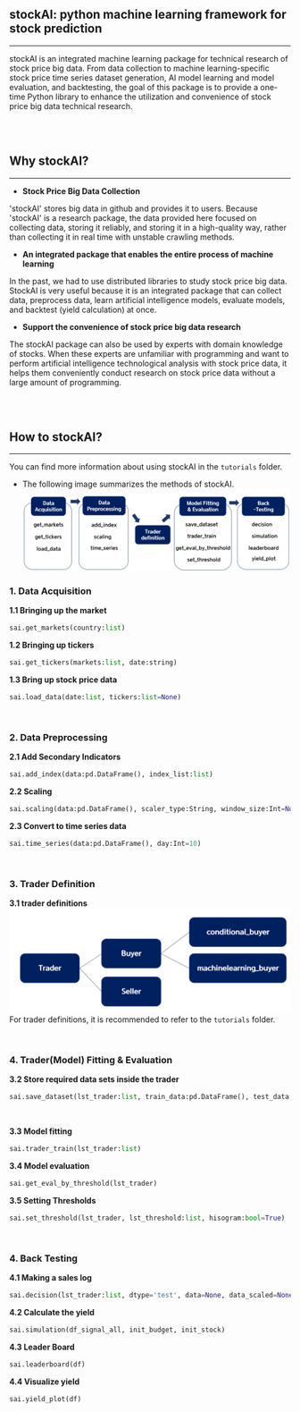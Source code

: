 ## stockAI: python machine learning framework for stock prediction
------
stockAI is an integrated machine learning package for technical research of stock price big data. From data collection to machine learning-specific stock price time series dataset generation, AI model learning and model evaluation, and backtesting, the goal of this package is to provide a one-time Python library to enhance the utilization and convenience of stock price big data technical research.

<br>
<br>

## Why stockAI? 
------
- **Stock Price Big Data Collection** 

 'stockAI' stores big data in github and provides it to users. Because 'stockAI' is a research package, the data provided here focused on collecting data, storing it reliably, and storing it in a high-quality way, rather than collecting it in real time with unstable crawling methods.

- **An integrated package that enables the entire process of machine learning** 

 In the past, we had to use distributed libraries to study stock price big data. StockAI is very useful because it is an integrated package that can collect data, preprocess data, learn artificial intelligence models, evaluate models, and backtest (yield calculation) at once.

- **Support the convenience of stock price big data research** 

 The stockAI package can also be used by experts with domain knowledge of stocks. When these experts are unfamiliar with programming and want to perform artificial intelligence technological analysis with stock price data, it helps them conveniently conduct research on stock price data without a large amount of programming.

<br>
<br>

## How to stockAI? 
------
You can find more information about using stockAI in the `tutorials` folder.

- The following image summarizes the methods of stockAI.
![img](./image/method_summary.png)



### 1. Data Acquisition 

**1.1 Bringing up the market**
```python
sai.get_markets(country:list)
```

**1.2 Bringing up tickers**
```python
sai.get_tickers(markets:list, date:string)
```

**1.3 Bring up stock price data**
```python
sai.load_data(date:list, tickers:list=None)
```

<br>

### 2. Data Preprocessing

**2.1 Add Secondary Indicators** 
```python
sai.add_index(data:pd.DataFrame(), index_list:list)
```

**2.2 Scaling**
```python
sai.scaling(data:pd.DataFrame(), scaler_type:String, window_size:Int=None)
```

**2.3 Convert to time series data**
```python
sai.time_series(data:pd.DataFrame(), day:Int=10)
```
<br>

### 3. Trader Definition
**3.1 trader definitions**
![img](./image/trader_definition_summary.png)
For trader definitions, it is recommended to refer to the `tutorials` folder. 

<br>

### 4. Trader(Model) Fitting & Evaluation 
**3.2 Store required data sets inside the trader**
```python
sai.save_dataset(lst_trader:list, train_data:pd.DataFrame(), test_data:pd.DataFrame(), train_data_scaled:pd.DataFrame()=None, test_data_scaled:pd.DataFrame()=None)

```

<br>

**3.3 Model fitting**
```python
sai.trader_train(lst_trader:list)
```

**3.4 Model evaluation** 
```python
sai.get_eval_by_threshold(lst_trader)
```

**3.5 Setting Thresholds**
```python
sai.set_threshold(lst_trader, lst_threshold:list, hisogram:bool=True)
```

<br>

### 4. Back Testing  
**4.1 Making a sales log**
```python
sai.decision(lst_trader:list, dtype='test', data=None, data_scaled=None)
```

**4.2 Calculate the yield**
```python
sai.simulation(df_signal_all, init_budget, init_stock)
```

**4.3 Leader Board**
```python
sai.leaderboard(df)
```

**4.4 Visualize yield** 
```python
sai.yield_plot(df)
```